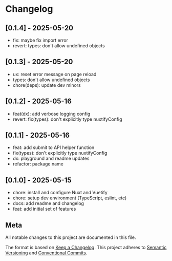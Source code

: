 # Changelog

## [0.1.4] - 2025-05-20

- fix: maybe fix import error
- revert: types: don't allow undefined objects

## [0.1.3] - 2025-05-20

- ux: reset error message on page reload
- types: don't allow undefined objects
- chore(deps): update dev minors

## [0.1.2] - 2025-05-16

- feat(dx): add verbose logging config
- revert: fix(types): don't explicitly type nuxtifyConfig

## [0.1.1] - 2025-05-16

- feat: add submit to API helper function
- fix(types): don't explicitly type nuxtifyConfig
- dx: playground and readme updates
- refactor: package name

## [0.1.0] - 2025-05-15

- chore: install and configure Nuxt and Vuetify
- chore: setup dev environment (TypeScript, eslint, etc)
- docs: add readme and changelog
- feat: add initial set of features

## Meta

All notable changes to this project are documented in this file.

The format is based on [Keep a Changelog](https://keepachangelog.com/en/1.0.0/).
This project adheres to [Semantic Versioning](https://semver.org/spec/v2.0.0.html) and [Conventional Commits](https://www.conventionalcommits.org/).
